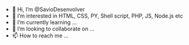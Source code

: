 - 👋 Hi, I’m @SavioDesenvolver
- 👀 I’m interested in HTML, CSS, PY, Shell script, PHP, JS, Node.js etc
- 🌱 I’m currently learning ...
- 💞️ I’m looking to collaborate on ...
- 📫 How to reach me ...

<!---
SavioDesenvolver/SavioDesenvolver is a ✨ special ✨ repository because its `README.md` (this file) appears on your GitHub profile.
You can click the Preview link to take a look at your changes.
--->
